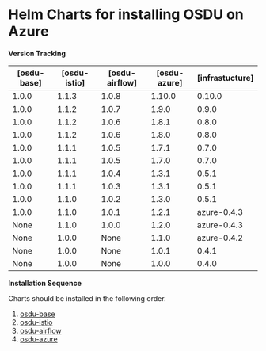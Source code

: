 # Helm Charts for installing OSDU on Azure

__Version Tracking__

| [osdu-base]  | [osdu-istio]   | [osdu-airflow]   | [osdu-azure]   |  [infrastucture]  |
| ------------ | -------------- | ---------------- | -------------- | ----------------- |
|  1.0.0       |  1.1.3         | 1.0.8            | 1.10.0         | 0.10.0            |
|  1.0.0       |  1.1.2         | 1.0.7            | 1.9.0          | 0.9.0             |
|  1.0.0       |  1.1.2         | 1.0.6            | 1.8.1          | 0.8.0             |
|  1.0.0       |  1.1.2         | 1.0.6            | 1.8.0          | 0.8.0             |
|  1.0.0       |  1.1.1         | 1.0.5            | 1.7.1          | 0.7.0             |
|  1.0.0       |  1.1.1         | 1.0.5            | 1.7.0          | 0.7.0             |
|  1.0.0       |  1.1.1         | 1.0.4            | 1.3.1          | 0.5.1             |
|  1.0.0       |  1.1.1         | 1.0.3            | 1.3.1          | 0.5.1             |
|  1.0.0       |  1.1.0         | 1.0.2            | 1.3.0          | 0.5.1             |
|  1.0.0       |  1.1.0         | 1.0.1            | 1.2.1          | azure-0.4.3       |
|  None        |  1.1.0         | 1.0.0            | 1.2.0          | azure-0.4.3       |
|  None        |  1.0.0         | None             | 1.1.0          | azure-0.4.2       |
|  None        |  1.0.0         | None             | 1.0.1          | 0.4.1             |
|  None        |  1.0.0         | None             | 1.0.0          | 0.4.0             |

__Installation Sequence__

Charts should be installed in the following order.

1. [osdu-base](osdu-base/README.md)
2. [osdu-istio](osdu-istio/README.md)
3. [osdu-airflow](osdu-airflow/README.md)
4. [osdu-azure](osdu-azure/README.md)
